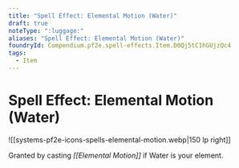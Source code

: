 ```yaml
---
title: "Spell Effect: Elemental Motion (Water)"
draft: true
noteType: ":luggage:"
aliases: "Spell Effect: Elemental Motion (Water)"
foundryId: Compendium.pf2e.spell-effects.Item.D0Qj5tC1hGUjzQc4
tags:
  - Item
---
```


# Spell Effect: Elemental Motion (Water)
![[systems-pf2e-icons-spells-elemental-motion.webp|150 lp right]]

Granted by casting _[[Elemental Motion]]_ if Water is your element.
